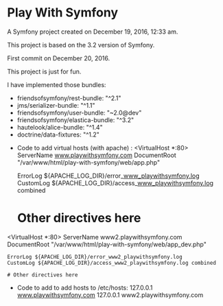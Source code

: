 ﻿Play With Symfony
===========

A Symfony project created on December 19, 2016, 12:33 am.

This project is based on the 3.2 version of Symfony.

First commit on December 20, 2016.

This project is just for fun.

I have implemented those bundles:
- friendsofsymfony/rest-bundle: "^2.1"
- jms/serializer-bundle: "^1.1"
- friendsofsymfony/user-bundle: "~2.0@dev"
- friendsofsymfony/elastica-bundle: "^3.2"
- hautelook/alice-bundle: "^1.4"
- doctrine/data-fixtures: "^1.2"


* Code to add virtual hosts (with apache) :
<VirtualHost *:80>
    ServerName www.playwithsymfony.com
    DocumentRoot "/var/www/html/play-with-symfony/web/app.php"

    ErrorLog ${APACHE_LOG_DIR}/error_www_playwithsymfony.log
    CustomLog ${APACHE_LOG_DIR}/access_www_playwithsymfony.log combined

    # Other directives here
</VirtualHost>

<VirtualHost *:80>
    ServerName www2.playwithsymfony.com
    DocumentRoot "/var/www/html/play-with-symfony/web/app_dev.php"

    ErrorLog ${APACHE_LOG_DIR}/error_www2_playwithsymfony.log
    CustomLog ${APACHE_LOG_DIR}/access_www2_playwithsymfony.log combined

    # Other directives here
</VirtualHost>


* Code to add to add hosts to /etc/hosts:
127.0.0.1 www.playwithsymfony.com
127.0.0.1 www2.playwithsymfony.com
